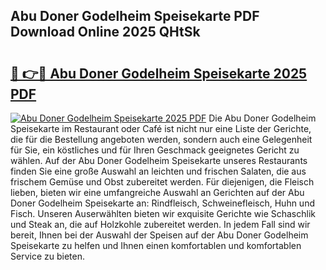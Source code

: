 ## Abu Doner Godelheim Speisekarte PDF Download Online 2025 QHtSk

# <h2><a href="http://gcc7xwu.nevu.top/?p=Abu+Doner+Godelheim+Speisekarte">🔗 👉🔴 Abu Doner Godelheim Speisekarte 2025 PDF</a></h2>

[![Abu Doner Godelheim Speisekarte 2025 PDF](https://i.imgur.com/dBaPXMq.png)](http://gcc7xwu.nevu.top/?p=Abu+Doner+Godelheim+Speisekarte)
Die Abu Doner Godelheim Speisekarte im Restaurant oder Café ist nicht nur eine Liste der Gerichte, die für die Bestellung angeboten werden, sondern auch eine Gelegenheit für Sie, ein köstliches und für Ihren Geschmack geeignetes Gericht zu wählen. Auf der Abu Doner Godelheim Speisekarte unseres Restaurants finden Sie eine große Auswahl an leichten und frischen Salaten, die aus frischem Gemüse und Obst zubereitet werden. Für diejenigen, die Fleisch lieben, bieten wir eine umfangreiche Auswahl an Gerichten auf der Abu Doner Godelheim Speisekarte an: Rindfleisch, Schweinefleisch, Huhn und Fisch. Unseren Auserwählten bieten wir exquisite Gerichte wie Schaschlik und Steak an, die auf Holzkohle zubereitet werden. In jedem Fall sind wir bereit, Ihnen bei der Auswahl der Speisen auf der Abu Doner Godelheim Speisekarte zu helfen und Ihnen einen komfortablen und komfortablen Service zu bieten.
